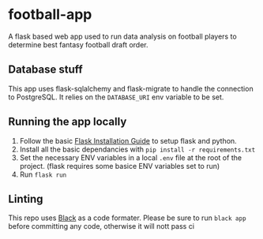 # football-app
A flask based web app used to run data analysis on football players to determine best fantasy football draft order.

## Database stuff
This app uses flask-sqlalchemy and flask-migrate to handle the connection to PostgreSQL. It relies on the `DATABASE_URI` env variable to be set.


## Running the app locally
1. Follow the basic [Flask Installation Guide](https://flask.palletsprojects.com/en/1.1.x/installation/) to setup flask and python.
2. Install all the basic dependancies with `pip install -r requirements.txt`
2. Set the necessary ENV variables in a local `.env` file at the root of the project. (flask requires some basice ENV variables set to run)
3. Run `flask run`


## Linting
This repo uses [Black](https://github.com/psf/black) as a code formater. Please be sure to run `black app` before committing any code, otherwise it will nott pass ci